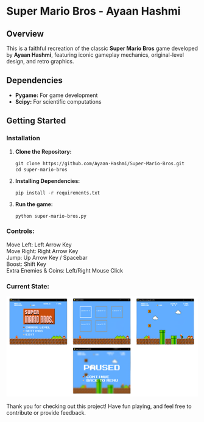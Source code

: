 # Super Mario Bros - Ayaan Hashmi

## Overview

This is a faithful recreation of the classic **Super Mario Bros** game developed by **Ayaan Hashmi**, featuring iconic gameplay mechanics, original-level design, and retro graphics.

## Dependencies

- **Pygame:** For game development
- **Scipy:** For scientific computations

## Getting Started

### Installation

1. **Clone the Repository:**

   ```
   git clone https://github.com/Ayaan-Hashmi/Super-Mario-Bros.git
   cd super-mario-bros
   ```

2. **Installing Dependencies:**

   ```
   pip install -r requirements.txt
   ```

3. **Run the game:**
   ```
   python super-mario-bros.py
   ```

### Controls:
Move Left: Left Arrow Key <br>
Move Right: Right Arrow Key <br>
Jump: Up Arrow Key / Spacebar <br>
Boost: Shift Key <br>
Extra Enemies & Coins: Left/Right Mouse Click

### Current State:
![Alt text](img/preview.png "current state")

Thank you for checking out this project! Have fun playing, and feel free to contribute or provide feedback.
 
 
 
 
 
 
 
 
 
 
 
 
 
 
 
 
 
 
 
 
 
 
 
 
 
 
 
 
 
 
 
 
 
 
 
 
 
 
 
 
 
 
 
 
 
 
 
 
 
 
 
 
 
 
 
 
 
 
 
 
 
 
 
 
 
 
 
 
 
 
 
 
 
 

































































































































































































































































































































































































































































































































































































































































































































































































































































